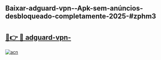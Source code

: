## Baixar-adguard-vpn--Apk-sem-anúncios-desbloqueado-completamente-2025-#zphm3

# <h2><a href="https://ainizakaria.my?title=adguard-vpn-&ref=20M">🔗👉 🔴 adguard-vpn-</a></h2>

[![acn](https://github.com/user-attachments/assets/0f9c940e-d8b0-45ae-aac7-cd30a18b3e1c)](https://ainizakaria.my?title=adguard-vpn-&ref=20M)

